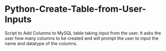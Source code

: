 # Python-Create-Table-from-User-Inputs
Script to Add Columns to MySQL table taking input from the user.
It asks the user how many columns to be created and will prompt the user to input the name and datatype of the columns.
